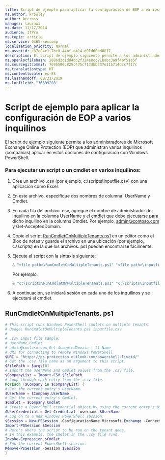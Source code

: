 ```yaml
---
title: Script de ejemplo para aplicar la configuración de EOP a varios inquilinos
ms.author: krowley
author: kccross
manager: laurawi
ms.date: 11/17/2014
audience: ITPro
ms.topic: article
ms.service: O365-seccomp
localization_priority: Normal
ms.assetid: e87e84e1-7be0-44bf-a414-d91d60ed8817
description: El script de ejemplo siguiente permite a los administradores de Microsoft Exchange Online Protection (EOP) que administran varios inquilinos (compañías) aplicar en estos opciones de configuración con Windows PowerShell.
ms.openlocfilehash: 2886d2c1dd4dc2f324e8cc21babc3a9f4bf51e5f
ms.sourcegitcommit: 769b506c828c475c713dbb337e115714dcc7f17c
ms.translationtype: MT
ms.contentlocale: es-ES
ms.lasthandoff: 08/31/2019
ms.locfileid: "36699208"
---
```

# <a name="sample-script-for-applying-eop-settings-to-multiple-tenants"></a>Script de ejemplo para aplicar la configuración de EOP a varios inquilinos

El script de ejemplo siguiente permite a los administradores de Microsoft Exchange Online Protection (EOP) que administran varios inquilinos (compañías) aplicar en estos opciones de configuración con Windows PowerShell.
  
### <a name="to-run-a-script-or-cmdlet-on-multiple-tenants"></a>Para ejecutar un script o un cmdlet en varios inquilinos:

1. Cree un archivo .csv (por ejemplo, c:\scripts\inputfile.csv) con una aplicación como Excel:

2. En este archivo, especifique dos nombres de columna: UserName y Cmdlet.

3. En cada fila del archivo .csv, agregue el nombre de administrador del inquilino en la columna UserName y el cmdlet que debe ejecutarse para dicho inquilino en la columna Cmdlet. Por ejemplo, admin@contoso.com y Get-AcceptedDomain.

4. Copie el script [RunCmdletOnMultipleTenants.ps1](#runcmdletonmultipletenantsps1) en un editor como el Bloc de notas y guarde el archivo en una ubicación (por ejemplo, c:\scripts) en la que los archivos. ps1 puedan encontrarse fácilmente.

5. Ejecute el script con la sintaxis siguiente:

   ```Powershell
   & "<file path>\RunCmdletOnMultipleTenants.ps1" "<file path>\inputfile.csv"
   ```

   Por ejemplo:

   ```Powershell
   & "c:\scripts\RunCmdletOnMultipleTenanats.ps1" "c:\scripts\inputfile.csv"
   ```

6. A continuación, se iniciará sesión en cada uno de los inquilinos y se ejecutará el cmdlet.

## <a name="runcmdletonmultipletenantsps1"></a>RunCmdletOnMultipleTenants. ps1

```Powershell
# This script runs Windows PowerShell cmdlets on multiple tenants.
# Usage: RunCmdletOnMultipleTenants.ps1 inputfile.csv
#  
# .csv input file sample:
# UserName,Cmdlet
# admin@contoso.com,Get-AcceptedDomain | ft Name
# URI for connecting to remote Windows PowerShell
$URI = "https://ps.protection.outlook.com/powershell-liveid/"
# Get the .csv file name as an argument to this script.
$FilePath = $args[0]
# Import the UserName and Cmdlet values from the .csv file.
$CompanyList = Import-CSV $FilePath
# Loop through each entry from the .csv file.
ForEach ($Company in $CompanyList) {
# Get the current entry's UserName.
$UserName = $Company.UserName
# Get the current entry's Cmdlet.
$Cmdlet = $Company.Cmdlet
# Create a PowerShell credential object by using the current entry's UserName. Prompt for the password.
$UserCredential = Get-Credential -username $UserName
# Log on to a new Windows PowerShell session.
$Session = New-PSSession -ConfigurationName Microsoft.Exchange -ConnectionUri $URI -Credential $UserCredential -Authentication Basic -AllowRedirection
Import-PSSession $Session
# Here's where the script to be run on the tenant goes.
# In this example, the cmdlet in the .csv file runs.
Invoke-Expression $Cmdlet
# End the current PowerShell session.
Remove-PsSession -Session $Session
}
```
